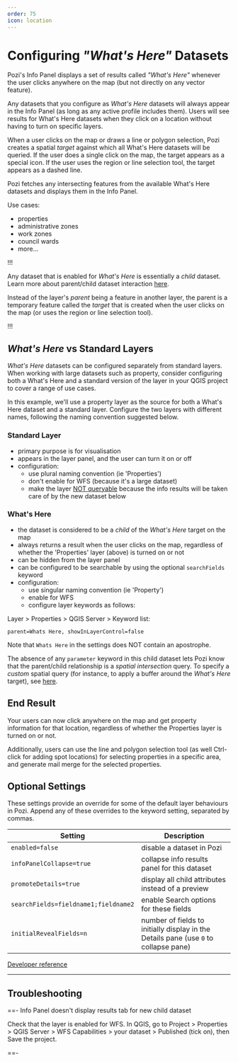 ```yaml
---
order: 75
icon: location
---
```


# Configuring *"What's Here"* Datasets

Pozi's Info Panel displays a set of results called *"What's Here"* whenever the user clicks anywhere on the map (but not directly on any vector feature).

Any datasets that you configure as *What's Here* datasets will always appear in the Info Panel (as long as any active profile includes them). Users will see results for What's Here datasets when they click on a location without having to turn on specific layers.

When a user clicks on the map or draws a line or polygon selection, Pozi creates a spatial *target* against which all What's Here datasets will be queried. If the user does a single click on the map, the target appears as a special icon. If the user uses the region or line selection tool, the target appears as a dashed line.

Pozi fetches any intersecting features from the available What's Here datasets and displays them in the Info Panel.

Use cases:

* properties
* administrative zones
* work zones
* council wards
* more...

!!!

Any dataset that is enabled for *What's Here* is essentially a *child* dataset. Learn more about parent/child dataset interaction [here](./configuring-linked-datasets.md).

Instead of the layer's *parent* being a feature in another layer, the parent is a temporary feature called the *target* that is created when the user clicks on the map (or uses the region or line selection tool).

!!!

## *What's Here* vs Standard Layers

*What's Here* datasets can be configured separately from standard layers. When working with large datasets such as property, consider configuring both a What's Here and a standard version of the layer in your QGIS project to cover a range of use cases.

In this example, we'll use a property layer as the source for both a What's Here dataset and a standard layer. Configure the two layers with different names, following the naming convention suggested below.

### Standard Layer

- primary purpose is for visualisation
- appears in the layer panel, and the user can turn it on or off
- configuration:
  - use plural naming convention (ie 'Properties')
  - don't enable for WFS (because it's a large dataset)
  - make the layer [NOT queryable](./configuring-layers/#selectability) because the info results will be taken care of by the new dataset below

### What's Here

- the dataset is considered to be a *child* of the *What's Here* target on the map
- always returns a result when the user clicks on the map, regardless of whether the 'Properties' layer (above) is turned on or not
- can be hidden from the layer panel
- can be configured to be searchable by using the optional `searchFields` keyword
- configuration:
  - use singular naming convention (ie 'Property')
  - enable for WFS
  - configure layer keywords as follows:

Layer > Properties > QGIS Server > Keyword list:

```
parent=Whats Here, showInLayerControl=false
```

Note that `Whats Here` in the settings does NOT contain an apostrophe.

The absence of any `parameter` keyword in this child dataset lets Pozi know that the parent/child relationship is a *spatial intersection* query. To specify a *custom* spatial query (for instance, to apply a buffer around the *What's Here* target), see [here](./configuring-linked-datasets.md#spatial-filter).

## End Result

Your users can now click anywhere on the map and get property information for that location, regardless of whether the Properties layer is turned on or not.

Additionally, users can use the line and polygon selection tool (as well Ctrl-click for adding spot locations) for selecting properties in a specific area, and generate mail merge for the selected properties.

## Optional Settings

These settings provide an override for some of the default layer behaviours in Pozi. Append any of these overrides to the keyword setting, separated by commas.

| Setting | Description |
| --- | --- |
| `enabled=false` | disable a dataset in Pozi |
| `infoPanelCollapse=true` | collapse info results panel for this dataset |
| `promoteDetails=true` | display all child attributes instead of a preview |
| `searchFields=fieldname1;fieldname2` | enable Search options for these fields |
| `initialRevealFields=n` | number of fields to initially display in the Details pane (use `0` to collapse pane) |

[Developer reference](https://github.com/pozi/PoziApp/blob/main/src/config/catalog/KeywordsParser.ts)

---

## Troubleshooting

==- Info Panel doesn't display results tab for new child dataset

Check that the layer is enabled for WFS. In QGIS, go to Project > Properties > QGIS Server > WFS Capabilities > your dataset > Published (tick on), then Save the project.

==-
